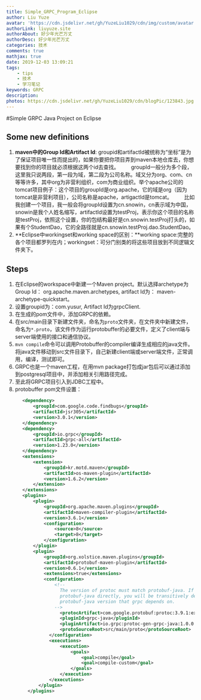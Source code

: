 ```yaml
---
title: Simple_GRPC_Program_Eclipse
author: Liu Yuze
avatar: 'https://cdn.jsdelivr.net/gh/YuzeLiu1029/cdn/img/custom/avatar.jpg'
authorLink: liuyuze.site
authorAbout: 好少年光芒万丈
authorDesc: 好少年光芒万丈
categories: 技术
comments: true
mathjax: true
date: 2019-12-03 13:09:21
tags:
    - tips
    - 技术
    - 学习笔记
keywords: GRPC
description:
photos: https://cdn.jsdelivr.net/gh/YuzeLiu1029/cdn/blogPic/123843.jpg
---
```


#Simple GRPC Java Project on Eclipse
## Some new definitions
1. **maven中的Group Id和Artifact Id**: groupid和artifactId被统称为“坐标”是为了保证项目唯一性而提出的，如果你要把你项目弄到maven本地仓库去，你想要找到你的项目就必须根据这两个id去查找。
　　groupId一般分为多个段，这里我只说两段，第一段为域，第二段为公司名称。域又分为org、com、cn等等许多，其中org为非营利组织，com为商业组织。举个apache公司的tomcat项目例子：这个项目的groupId是org.apache，它的域是org（因为tomcat是非营利项目），公司名称是apache，artigactId是tomcat。
　　比如我创建一个项目，我一般会将groupId设置为cn.snowin，cn表示域为中国，snowin是我个人姓名缩写，artifactId设置为testProj，表示你这个项目的名称是testProj，依照这个设置，你的包结构最好是cn.snowin.testProj打头的，如果有个StudentDao，它的全路径就是cn.snowin.testProj.dao.StudentDao。
2. **Eclipse中workingset和working space的区别：**working space:完整的各个项目都罗列在内；workingset：可分门别类的将这些项目放到不同逻辑文件夹下。    

## Steps
1. 在Eclipse的workspace中新建一个Maven project。默认选择archetype为Group Id： org.apache.maven.archetypes, artifact Id为： maven-archetype-quickstart。
2. 设置groupid为：com.yusur, Artifact Id为grpcClient.
3. 在生成的pom文件中，添加GRPC的依赖。
4. 在src/main目录下新建文件夹，命名为```proto```文件夹，在文件夹中新建文件，命名为```*.proto```，该文件作为运行protobuffer的必要文件，定义了client端与server端使用的接口和通信协议。
5. ```mvn compile```命令可以调用Protobuffer的compiler编译生成相应的java文件。将java文件移动到src文件目录下，自己新建client端或server端文件，正常调用，编译，测试即可。
6. GRPC也是一个maven工程，在用mvn package打包成jar包后可以通过添加到postgresql项目中，并添加相关引用路径完成。
7. 至此将GRPC项目引入到JDBC工程中。
8. protobuffer pom文件设置：
 
```xml
      <dependency>
          <groupId>com.google.code.findbugs</groupId>
          <artifactId>jsr305</artifactId>
          <version>3.0.1</version>
      </dependency>
      <dependency>
          <groupId>io.grpc</groupId>
          <artifactId>grpc-all</artifactId>
          <version>1.23.0</version>
      </dependency>
      <extensions>
          <extension>
              <groupId>kr.motd.maven</groupId>
              <artifactId>os-maven-plugin</artifactId>
              <version>1.6.2</version>
          </extension>
      </extensions>
      <plugins>
          <plugin>
              <groupId>org.apache.maven.plugins</groupId>
              <artifactId>maven-compiler-plugin</artifactId>
              <version>3.6.1</version>
              <configuration>
                  <source>8</source>
                  <target>8</target>
              </configuration>
          </plugin>
          <plugin>
              <groupId>org.xolstice.maven.plugins</groupId>
              <artifactId>protobuf-maven-plugin</artifactId>
              <version>0.6.1</version>
              <extensions>true</extensions>
              <configuration>
                  <!--
                    The version of protoc must match protobuf-java. If you don't depend on
                    protobuf-java directly, you will be transitively depending on the
                    protobuf-java version that grpc depends on.
                  -->
                    <protocArtifact>com.google.protobuf:protoc:3.9.1:exe:${os.detected.classifier}</protocArtifact>
                    <pluginId>grpc-java</pluginId>
                    <pluginArtifact>io.grpc:protoc-gen-grpc-java:1.0.0:exe:${os.detected.classifier}</pluginArtifact>
                    <protoSourceRoot>src/main/proto</protoSourceRoot>
                </configuration>
                <executions>
                    <execution>
                        <goals>
                            <goal>compile</goal>
                            <goal>compile-custom</goal>
                        </goals>
                    </execution>
                </executions>
            </plugin>
        </plugins>  
```

 


